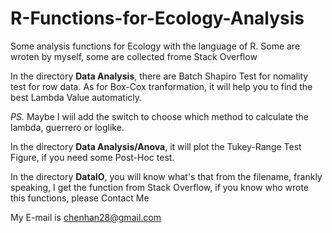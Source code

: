 # R-Functions-for-Ecology-Analysis

Some analysis functions for Ecology with the language of R. Some are wroten by myself, some are collected frome Stack Overflow

In the directory **Data Analysis**, there are Batch Shapiro Test for nomality test for row data. As for Box-Cox tranformation, it will help you to find the best Lambda Value automaticly.

*PS.* Maybe I wiil add the switch to choose which method to calculate the lambda, guerrero or loglike.

In the directory **Data Analysis/Anova**, it will plot the Tukey-Range Test Figure, if you need some Post-Hoc test.

In the directory **DataIO**, you will know what's that from the filename, frankly speaking, I get the function from Stack Overflow, if you know who wrote this functions, please Contact Me

My E-mail is chenhan28@gmail.com